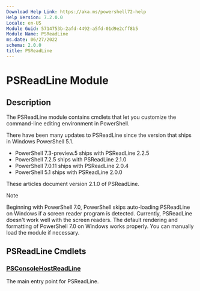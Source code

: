 ```yaml
---
Download Help Link: https://aka.ms/powershell72-help
Help Version: 7.2.0.0
Locale: en-US
Module Guid: 5714753b-2afd-4492-a5fd-01d9e2cff8b5
Module Name: PSReadLine
ms.date: 06/27/2022
schema: 2.0.0
title: PSReadLine
---
```

# PSReadLine Module

## Description

The PSReadLine module contains cmdlets that let you customize the command-line editing environment
in PowerShell.

There have been many updates to PSReadLine since the version that ships in
Windows PowerShell 5.1.

- PowerShell 7.3-preview.5 ships with PSReadLine 2.2.5
- PowerShell 7.2.5 ships with PSReadLine 2.1.0
- PowerShell 7.0.11 ships with PSReadLine 2.0.4
- PowerShell 5.1 ships with PSReadLine 2.0.0

These articles document version 2.1.0 of PSReadLine.

> [!NOTE]
> Beginning with PowerShell 7.0, PowerShell skips auto-loading PSReadLine on
> Windows if a screen reader program is detected. Currently, PSReadLine doesn't
> work well with the screen readers. The default rendering and formatting of
> PowerShell 7.0 on Windows works properly. You can manually load the module if
> necessary.

## PSReadLine Cmdlets

### [PSConsoleHostReadLine](PSConsoleHostReadLine.md)
The main entry point for PSReadLine.
